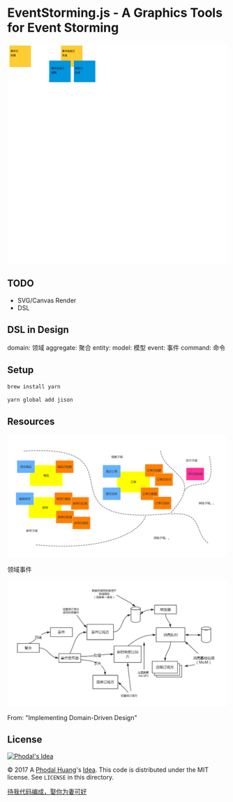 # EventStorming.js - A Graphics Tools for Event Storming

![Example](./graphics/rect.svg)

TODO
---

 - SVG/Canvas Render
 - DSL

DSL in Design
---

domain: 领域
 aggregate: 聚合
    entity:
      model: 模型
        event: 事件
        command: 命令


Setup
---

```
brew install yarn
```

```
yarn global add jison
```


Resources
---

![Event Storming Example](./graphics/event-storming.png)

领域事件

![Architecture](./graphics/domain-event.png)

From: "Implementing Domain-Driven Design"

License
---

[![Phodal's Idea](http://brand.phodal.com/shields/idea-small.svg)](http://ideas.phodal.com/)

© 2017 A [Phodal Huang](https://www.phodal.com)'s [Idea](http://github.com/phodal/ideas).  This code is distributed under the MIT license. See `LICENSE` in this directory.

[待我代码编成，娶你为妻可好](http://www.xuntayizhan.com/blog/ji-ke-ai-qing-zhi-er-shi-dai-wo-dai-ma-bian-cheng-qu-ni-wei-qi-ke-hao-wan/)
